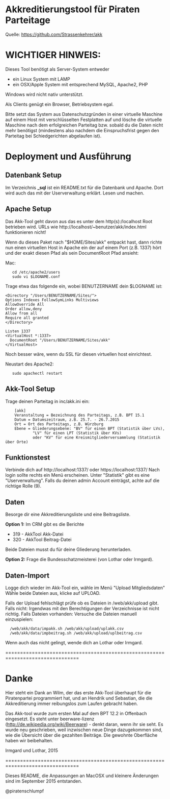 Akkreditierungstool für Piraten Parteitage
==========================================

Quelle: https://github.com/Strassenkehrer/akk

WICHTIGER HINWEIS:
==================
Dieses Tool benötigt als Server-System entweder

* ein Linux System mit LAMP
* ein OSX/Apple System mit entsprechend MySQL, Apache2, PHP

Windows wird nicht nativ unterstützt.

Als Clients genügt ein Browser, Betriebsystem egal.

Bitte setzt das System aus Datenschutzgründen in einer virtuelle Maschine auf 
einem Host mit verschlüsselten Festplatten auf und lösche die virtuelle 
Maschine nach dem erfolgreichen Parteitag bzw. sobald du die Daten nicht mehr 
benötigst  (mindestens also nachdem die Einspruchsfrist gegen den Parteitag bei 
Schiedgerichten abgelaufen ist).

Deployment und Ausführung
=========================

Datenbank Setup
---------------
Im Verzeichnis **_sql** ist ein README.txt für die Datenbank und Apache.
Dort wird auch das mit der Userverwaltung erklärt.
Lesen und machen.

Apache Setup
------------
Das Akk-Tool geht davon aus das es unter dem http(s):/localhost Root
betrieben wird. URLs wie http://localhost/~benutzer/akk/index.html
funktionieren nicht!
   
Wenn du dieses Paket nach "$HOME/Sites/akk" entpackt hast, dann 
richte nun einen virtuellen Host in Apache ein der auf einem Port
(z.B. 1337) hört und der exakt diesen Pfad als sein DocumentRoot
Pfad ansieht:
   
Mac:
```
   cd /etc/apache2/users
   sudo vi $LOGNAME.conf
```
   Trage etwa das folgende ein, wobei BENUTZERNAME dein $LOGNAME ist:

```
<Directory "/Users/BENUTZERNAME/Sites/">
Options Indexes FollowSymLinks Multiviews
AllowOverride All
Order allow,deny
Allow from all
Require all granted
</Directory>

Listen 1337
<VirtualHost *:1337>
  DocumentRoot "/Users/BENUTZERNAME/Sites/akk"
</VirtualHost>
```

   Noch besser wäre, wenn du SSL für diesen virtuellen host einrichtest.
   
   Neustart des Apache2: 
```
   sudo apachectl restart
```

Akk-Tool Setup
--------------
Trage deinen Parteitag in inc/akk.ini ein:

```
	[akk]
	Veranstaltung = Bezeichnung des Parteitags, z.B. BPT 15.1
	Datum = Datumszeitraum, z.B. 25.7. - 26.7.2015
	Ort = Ort des Parteitags, z.B. Würzburg
	Ebene = Gliederungsebene: "BV" für einen BPT (Statistik über LVs),
			"LV" für einen LPT (Statistik über KVs)
			oder "KV" für eine Kreismitgliederversammlung (Statistik über Orte)
```

Funktionstest
-------------
Verbinde dich auf http://localhost:1337/ oder https://localhost:1337/
Nach login sollte rechts ein Menü erscheinen.
Unter "Statistik" gibt es eine "Userverwaltung".
Falls du deinen admin Account einträgst, achte auf die richtige Rolle (9).

Daten
-----
Besorge dir eine Akkreditierungsliste und eine Beitragsliste.

**Option 1:** Im CRM gibt es die Berichte
   
*    319 - AkkTool Akk-Datei
*    320 - AkkTool Beitrag-Datei
     
Beide Dateien musst du für deine Gliederung herunterladen.
   
**Option 2:** Frage die Bundesschatzmeisterei (von Lothar oder Irmgard).
   
Daten-Import
------------
   Logge dich wieder im Akk-Tool ein, wähle im Menü "Upload Mitgliedsdaten"
   Wähle beide Dateien aus, klicke auf UPLOAD.
   
   Falls der Upload fehlschlägt prüfe ob es Dateien in /web/akk/upload gibt.
   Falls nicht: Irgendwas mit den Berechtigungen der Verzeichnisse ist nicht
                richtig.
   Falls Dateien vorhanden: Versuche die Dateien manuell einzuspielen:
   
      /web/akk/data/impakk.sh /web/akk/upload/uplakk.csv
      /web/akk/data/impbeitrag.sh /web/akk/upload/uplbeitrag.csv

   Wenn auch das nicht gelingt, wende dich an Lothar oder Irmgard.

===============================================================================

Danke
=====
Hier steht ein Dank an Wilm, der das erste Akk-Tool überhaupt für die 
Piratenpartei programmiert hat, und an Hendrik und Sebastian, die die 
Akkreditierung immer reibungslos zum Laufen gebracht haben.

Das Akk-tool wurde zum ersten Mal auf dem BPT 12.2 in Offenbach eingesetzt.
Es steht unter beerware-lizenz (http://de.wikipedia.org/wiki/Beerware) - denkt 
daran, wenn ihr sie seht. Es wurde neu geschrieben, weil inzwischen neue Dinge 
dazugekommen sind, wie die Übersicht über die gezahlten Beiträge. Die gewohnte 
Oberfläche haben wir beibehalten.

Irmgard und Lothar, 2015

===============================================================================

Dieses README, die Anpassungen an MacOSX und kleinere Änderungen sind 
im September 2015 entstanden.

@piratenschlumpf
